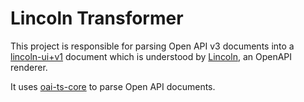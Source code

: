 # Lincoln Transformer

This project is responsible for parsing Open API v3 documents into a [lincoln-ui+v1](https://temando.github.io/lincoln-schema-spec/) document which is understood by [Lincoln](http://github.com/temando/open-api-renderer), an OpenAPI renderer.

It uses [oai-ts-core](https://github.com/Apicurio/oai-ts-core) to parse Open API
documents.
